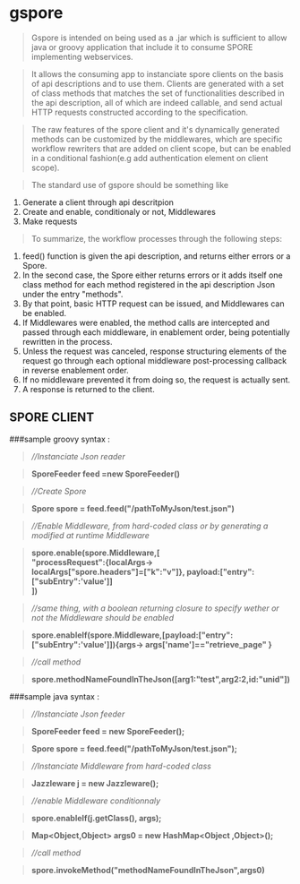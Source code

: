 gspore
======

>Gspore is intended on being used as a .jar which is 
>sufficient to allow java or groovy application that include it to consume SPORE implementing webservices.  

>It allows the consuming app to instanciate 
>spore clients on the basis of api descriptions and to use them.
>Clients are generated with a set of class methods that matches the set of functionalities described in the api description, all of which are indeed callable, and send actual HTTP requests constructed according to the
specification.  

>The raw features of the spore client and it's 
>dynamically generated methods can be customized by the middlewares, 
>which are specific workflow rewriters that are added on client scope,
>but can be enabled in a conditional fashion(e.g add authentication element on client scope).

>The standard use of gspore should be something like

1. Generate a client through api descritpion
2. Create and enable, conditionaly or not, Middlewares
3. Make requests

>To summarize, the workflow processes through the following steps:

1. feed() function is given the api description, and returns either
errors or a Spore.
2. In the second case, the Spore either returns errors or it adds itself one class method for each method registered in the api description Json under the entry "methods".
3. By that point, basic HTTP request can be issued, and Middlewares can be enabled.
4. If Middlewares were enabled, the method calls are intercepted and passed through each middleware, in enablement order, being potentially rewritten in the process.
5. Unless the request was canceled, response structuring elements of the request go through each optional middleware post-processing callback in reverse enablement order.
6. If no middleware prevented it from doing so, the request is actually sent.
7. A response is returned to the client.






SPORE CLIENT 
------------

###sample groovy syntax :

>*//Instanciate Json reader*

>**SporeFeeder feed =new SporeFeeder()**

>*//Create Spore*

>**Spore spore = feed.feed("/pathToMyJson/test.json")**

>*//Enable Middleware, from hard-coded class or by generating a modified at runtime Middleware*

>**spore.enable(spore.Middleware,[  
"processRequest":{localArgs->  
localArgs["spore.headers"]=["k":"v"]},  payload:["entry":["subEntry":'value']]  
])**

>*//same thing, with a boolean returning closure to specify wether or not
the Middleware should be enabled*

>**spore.enableIf(spore.Middleware,[payload:["entry":["subEntry":'value']]){args->
			args['name']=="retrieve_page"
			 }**

>*//call method*

>**spore.methodNameFoundInTheJson([arg1:"test",arg2:2,id:"unid"])**

###sample java syntax : 

>*//Instanciate Json feeder*

>**SporeFeeder feed = new SporeFeeder();**
		
>**Spore spore = feed.feed("/pathToMyJson/test.json");**
		
>*//Instanciate Middleware from hard-coded class*

>**Jazzleware j = new Jazzleware();**

>*//enable Middleware conditionnaly*

>**spore.enableIf(j.getClass(), args);**

>**Map<Object,Object> args0 = new HashMap<Object ,Object>();**

>*//call method*

>**spore.invokeMethod("methodNameFoundInTheJson",args0)**
